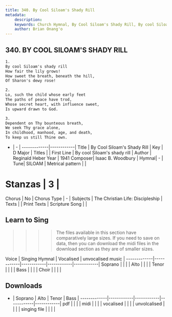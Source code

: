```yaml
---
title: 340. By Cool Siloam's Shady Rill
metadata:
    description: 
    keywords: Church Hymnal, By Cool Siloam's Shady Rill, By cool Siloam's shady rill, 
    author: Brian Onang'o
---
```



## 340. BY COOL SILOAM'S SHADY RILL

```txt
1.
By cool Siloam's shady rill 
How fair the lily grows! 
How sweet the breath, beneath the hill, 
Of Sharon's dewy rose! 

2.
Lo, such the child whose early feet 
The paths of peace have trod, 
Whose secret heart, with influence sweet, 
Is upward drawn to God. 

3.
Dependent on Thy bounteous breath, 
We seek Thy grace alone, 
In childhood, manhood, age, and death, 
To keep us still Thine own.
```

- |   -  |
-------------|------------|
Title | By Cool Siloam's Shady Rill |
Key | D Major |
Titles |  |
First Line | By cool Siloam's shady rill |
Author | Reginald Heber
Year | 1941
Composer| Isaac B. Woodbury |
Hymnal|  - |
Tune| SILOAM |
Metrical pattern | |
# Stanzas | 3 |
Chorus | No |
Chorus Type | - |
Subjects | The Christian Life: Discipleship |
Texts |  |
Print Texts | 
Scripture Song |  |
  
## Learn to Sing

>>>> The files available in this section have comparatively large sizes. If you need to save on data, then you can download the midi files in the download section as they are of smaller sizes.

Voice |  Singing Hymnal | Vocalised | unvocalised music |
-------------|------------|------------|------------|------------|
Soprano | | | |
Alto | | | |
Tenor | | | |
Bass | | | |
Choir | | | |

## Downloads

- |  Soprano | Alto | Tenor | Bass |
-------------|------------|------------|------------|------------|
pdf | | | |
midi | | | |
vocalised | | | |
unvolcalised | | | |
singing file | | | |
  